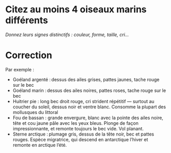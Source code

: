 ﻿# Citez au moins 4 oiseaux marins différents
*Donnez leurs signes distinctifs : couleur, forme, taille, cri…*

# Correction
Par exemple : 
- Goéland argenté : dessus des ailes grises, pattes jaunes, tache rouge sur le bec 
- Goéland marin : dessus des ailes noires, pattes roses, tache rouge sur le bec 
- Huitrier pie : long bec droit rouge, cri strident répétitif — surtout au coucher du soleil, dessus noir et ventre blanc. Consomme la plupart des mollusques du littoral
- Fou de bassan : grande envergure, blanc avec la pointe des ailes noire, tête et cou jaune pâle avec les yeux bleus. Plonge de façon impressionnante, et remonte toujours le bec vide. Vol planant.
- Sterne arctique : plumage gris, dessus de la tête noir, bec et pattes rouges. Espèce migratrice, qui descend en antarctique l’hiver et remonte en arctique l’été.